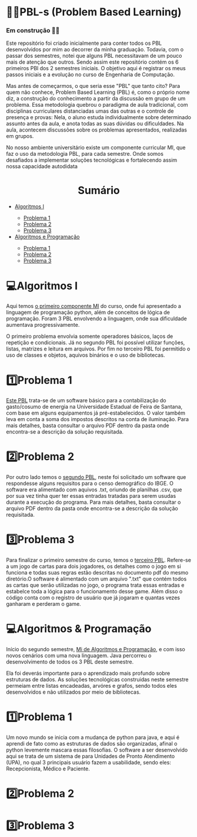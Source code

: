 # 👨‍💻PBL-s (Problem Based Learning)

<h3>Em construção 👷‍♂️</h3>

<p>Este repositório foi criado inicialmente para conter todos os PBL desenvolvidos por mim ao decorrer da minha graduação. Todavia, com o passar dos semestres, notei que alguns PBL necessitavam de um pouco mais de atenção que outros. Sendo assim este repositório contém os 6 primeiros PBl dos 2 semestres iniciais. O objetivo aqui é registrar os meus passos iniciais e a evolução no curso de Engenharia de Computação.</p>

<p>Mas antes de começarmos, o que seria esse "PBL" que tanto cito? Para quem não conhece, Problem Based Learning (PBL) é, como o próprio nome diz, a construção do conhecimento a partir da discussão em grupo de um problema. Essa metodologia quebrou o paradigma de aula tradicional, com disciplinas curriculares distanciadas umas das outras e o controle de presença e provas: Nela, o aluno estuda individualmente sobre determinado assunto antes da aula, e anota todas as suas dúvidas ou dificuldades. Na aula, acontecem discussões sobre os problemas apresentados, realizadas em grupos.</p>

<p>No nosso ambiente universitário existe um componente curricular MI, que faz o uso da metodologia PBL, para cada semestre. Onde somos desafiados a implementar soluções tecnológicas e fortalecendo assim nossa capacidade autodidata</p>

##
<h1 align="center"> Sumário </h1>

<div id="sumario">
	<ul>
    <li> <a href="#algI">Algoritmos I</li>
    <ul>
      <li><a href="#problema11"> Problema 1</li>
		  <li><a href="#problema12"> Problema 2</a></li>
      <li><a href="#problema13"> Problema 3 </a> </li>
    </ul>
      <li> <a href="#alg&prog"> Algoritmos e Programação </li>
    <ul>
      <li><a href="#problema21"> Problema 1 </a></li>
		  <li><a href="#problema22"> Problema 2 </a></li>
      <li><a href="#problema23"> Problema 3 </a> </li>
    </ul>
  </ul>
</div>

<div id="algI">
  <h1>💻Algoritmos I</h1>
  <p> Aqui temos <a href="https://github.com/Rodrigodsgit/PBL-s/tree/main/MI_Algoritmos_I">o primeiro componente MI</a> do curso, onde fui apresentado a linguagem de programação python, além de conceitos de lógica de programação. Foram 3 PBL envolvendo a linguagem, onde sua dificuldade aumentava progressivamente.</p>
  
  <p> O primeiro problema envolvia somente operadores básicos, laços de repetição e condicionais. Já no segundo PBL foi possível utilizar funções, listas, matrizes e leitura em arquivos. Por fim no terceiro PBL foi permitido o uso de classes e objetos, aquivos binários e o uso de bibliotecas.</p>
</div>

<div id="problema11">
  <h1>1️⃣Problema 1</h1>
	<p><a href="https://github.com/Rodrigodsgit/PBL-s/tree/main/MI_Algoritmos_I/Problema_1">Este PBL</a> trata-se de um software básico para a contabilização do gasto/cosumo de energia na Universidade Estadual de Feira de Santana, com base em alguns equipamentos já pré-estabelecidos. O valor também leva em conta a soma dos impostos descritos na conta de iluminação. Para mais detalhes, basta consultar o arquivo PDF dentro da pasta onde encontra-se a descrição da solução requisitada.</p>
</div>

<div id="problema12">
  <h1>2️⃣Problema 2</h1>
	<p>Por outro lado temos o <a href="https://github.com/Rodrigodsgit/PBL-s/tree/main/MI_Algoritmos_I/Problema_2">segundo PBL</a>, neste foi solicitado um software que respondesse alguns requisitos para o censo demográfico do IBGE. O software era alimentado com aquivos .txt, oriundo de planilhas .csv, que por sua vez tinha quer ter essas entradas tratadas para serem usudas durante a execução do programa. Para mais detalhes, basta consultar o arquivo PDF dentro da pasta onde encontra-se a descrição da solução requisitada. </p>
</div>

<div id="problema13">
 <h1>3️⃣Problema 3</h1>
	<p>Para finalizar o primeiro semestre do curso, temos o <a href="https://github.com/Rodrigodsgit/PBL-s/tree/main/MI_Algoritmos_I/Problema_3">terceiro PBL</a>. Refere-se a um jogo de cartas para dois jogadores, os detalhes como o jogo em si funciona e todas suas regras estão descritas no documento pdf do mesmo diretório.O software é alimentado com um arquivo ".txt" que contém todos as cartas que serão utilizadas no jogo, o programa trata essas entradas e estabelce toda a lógica para o funcionamento desse game. Além disso o código conta com o registro de usuário que já jogaram e quantas vezes ganharam e perderam o game.</p>
</div>

<div id="alg&prog">
  <h1>💻Algoritmos & Programação</h1>
	<p>Início do segundo semestre, <a href="https://github.com/Rodrigodsgit/PBL-s/tree/main/MI_Algoritmos%26Programacao">Mi de Algoritmos e Programação</a>, e com isso novos cenários com uma nova linguagem. Java percorreu o desenvolvimento de todos os 3 PBL deste semestre.</p>
	<p>Ela foi deverás importante para o aprendizado mais profundo sobre estruturas de dados. As soluções tecnológicas construidas neste semestre permeiam entre listas encadeadas, arvóres e grafos, sendo todos eles desenvolvidos e não utilizados por meio de bibliotecas.</p>
</div>

<div id="problema21">
 <h1>1️⃣Problema 1</h1>
	<p>Um novo mundo se inicia com a mudança de python para java, e aqui é aprendi de fato como as estruturas de dados são organizadas, afinal o python levemente mascara essas filosofias. O software a ser desenvolvido aqui se trata de um sistema de para Unidades de Pronto Atendimento (UPA), no qual 3 principais usuário fazem a usabilidade, sendo eles: Recepcionista, Médico e Paciente.</p>
	<p></p>
</div>

<div id="problema22">
  <h1>2️⃣Problema 2</h1>
	<p></p>
</div>

<div id="problema23">
  <h1>3️⃣Problema 3</h1>
	<p></p>
</div>
